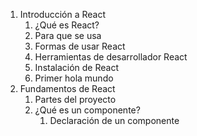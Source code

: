 1. Introducción a React
	1. ¿Qué es React?
	2. Para que se usa
	3. Formas de usar React 
	4. Herramientas de desarrollador React
	5. Instalación de React
	6. Primer hola mundo
2. Fundamentos de React
	1. Partes del proyecto
	2. ¿Qué es un componente?
		1. Declaración de un componente